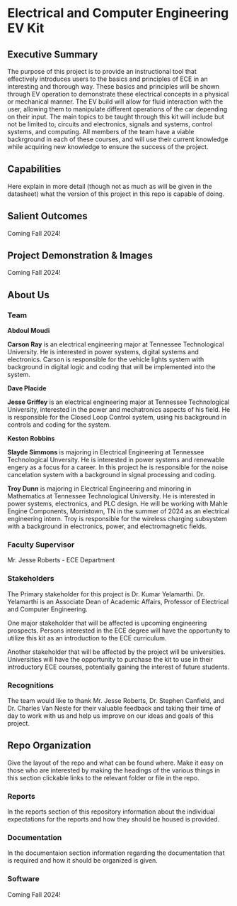 # Electrical and Computer Engineering EV Kit


## Executive Summary

The purpose of this project is to provide an instructional tool that effectively introduces users to the basics and principles of ECE in an interesting and thorough way. These basics and principles will be shown through EV operation to demonstrate these electrical concepts in a physical or mechanical manner. The EV build will allow for fluid interaction with the user, allowing them to manipulate different operations of the car depending on their input. The main topics to be taught through this kit will include but not be limited to, circuits and electronics, signals and systems, control systems, and computing. All members of the team have a viable backrground in each of these courses, and will use their current knowledge while acquiring new knowledge to ensure the success of the project. 

## Capabilities

Here explain in more detail (though not as much as will be given in the datasheet) what the version of this project in this repo is capable of doing.


## Salient Outcomes

Coming Fall 2024!

## Project Demonstration & Images

Coming Fall 2024!

## About Us

### Team

__Abdoul Moudi__

__Carson Ray__ is an electrical engineering major at Tennessee Technological University. He is interested in power systems, digital systems and electronics. Carson is responsible for the vehicle lights system with background in digital logic and coding that will be implemented into the system.

__Dave Placide__

__Jesse Griffey__ is an electrical engineering major at Tennessee Technological University, interested in the power and mechatronics aspects of his field. He is responsible for the Closed Loop Control system, using his background in controls and coding for the system.

__Keston Robbins__

__Slayde Simmons__ is majoring in Electrical Engineering at Tennessee Technological Unversity. He is interested in power systems and renewable engery as a focus for a career. In this project he is responsible for the noise cancelation system with a background in signal processing and coding. 

__Troy Dunn__ is majoring in Electrical Engineering and minoring in Mathematics at Tennessee Technological University. He is interested in power systems, electronics, and PLC design. He will be working with Mahle Engine Components, Morristown, TN in the summer of 2024 as an electrical engineering intern. Troy is responsible for the wireless charging subsystem with a background in electronics, power, and electromagnetic fields. 


### Faculty Supervisor

Mr. Jesse Roberts - ECE Department

### Stakeholders

The Primary stakeholder for this project is Dr. Kumar Yelamarthi. Dr. Yelamarthi is an Associate Dean of Academic Affairs, Professor of Electrical and Computer Engineering. 

One major stakeholder that will be affected is upcoming engineering prospects. Persons interested in the ECE degree will have the opportunity to utilize this kit as an introduction to the ECE curriculum. 

Another stakeholder that will be affected by the project will be universities. Universities will have the opportunity to purchase the kit to use in their introductory ECE courses, potentially gaining the interest of future students. 

### Recognitions

The team would like to thank Mr. Jesse Roberts, Dr. Stephen Canfield, and Dr. Charles Van Neste for their valuable feedback and taking their time of day to work with us and help us improve on our ideas and goals of this project. 

## Repo Organization

Give the layout of the repo and what can be found where. Make it easy on those who are interested by making the headings of the various things in this section clickable links to the relevant folder or file in the repo.


### Reports

In the reports section of this repository information about the individual expectations for the reports and how they should be housed is provided.

### Documentation

In the documentaion section information regarding the documentation that is required and how it should be organized is given.

### Software

Coming Fall 2024!
